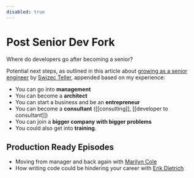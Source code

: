 ```yaml
---
disabled: true
---
```


# Post Senior Dev Fork
Where do developers go after becoming a senior? 

Potential next steps, as outlined in this article about [growing as a senior engineer](https://swizec.com/blog/how-to-grow-as-a-senior-engineer-or-why-i-got-a-new-job/swizec/9438) by [Swizec Teller](https://swizec.com/), appended based on my experience:
  - You can go into **management**
  - You can become a **architect**
  - You can start a business and be an **entrepreneur**
  - You can become a **consultant** ([[consulting]], [[developer to consultant]])
  - You can join a **bigger company with bigger problems**
  - You could also get into **training**.


## Production Ready Episodes
- Moving from manager and back again with [Marilyn Cole](https://www.productionreadypod.com/episodes/writing-code-wrangling-cats-from-developer-to-manager-and-back-w-marilyn-cole)
- How writing code could be hindering your career with [Erik Dietrich](https://www.productionreadypod.com/episodes/how-writing-code-is-hindering-your-career-w-erik-dietrich)
